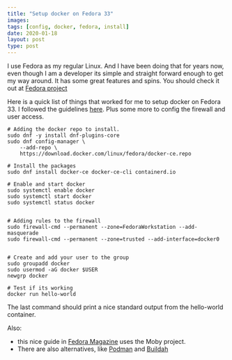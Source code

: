 ```yaml
---
title: "Setup docker on Fedora 33"
images:
tags: [config, docker, fedora, install]
date: 2020-01-18
layout: post
type: post
---
```


I use Fedora as my regular Linux. And I have been doing that for years now, even though I am a developer its simple and straight forward enough to get my way around. It has some great features and spins. You should check it out at [Fedora project](https://getfedora.org/)

Here is a quick list of things that worked for me to setup docker on Fedora 33.
I followed the guidelines [here](https://docs.docker.com/engine/install/fedora/).
Plus some more to config the firewall and user access.

```
# Adding the docker repo to install.
sudo dnf -y install dnf-plugins-core
sudo dnf config-manager \
    --add-repo \
    https://download.docker.com/linux/fedora/docker-ce.repo

# Install the packages
sudo dnf install docker-ce docker-ce-cli containerd.io

# Enable and start docker
sudo systemctl enable docker
sudo systemctl start docker
sudo systemctl status docker


# Adding rules to the firewall
sudo firewall-cmd --permanent --zone=FedoraWorkstation --add-masquerade
sudo firewall-cmd --permanent --zone=trusted --add-interface=docker0


# Create and add your user to the group
sudo groupadd docker
sudo usermod -aG docker $USER
newgrp docker

# Test if its working
docker run hello-world
```

The last command should print a nice standard output from the hello-world container.

Also:
- this nice guide in 
[Fedora Magazine](https://fedoramagazine.org/docker-and-fedora-32/) uses the Moby project. 
- There are also alternatives, like [Podman](https://podman.io/getting-started/) and [Buildah](https://buildah.io/)
